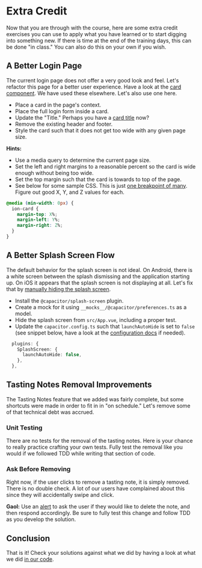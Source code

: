 # Extra Credit

Now that you are through with the course, here are some extra credit exercises you can use to apply what you have learned or to start digging into something new. If there is time at the end of the training days, this can be done "in class." You can also do this on your own if you wish.

## A Better Login Page

The current login page does not offer a very good look and feel. Let's refactor this page for a better user experience. Have a look at the <a href="https://ionicframework.com/docs/api/card" target="_blank">card component</a>. We have used these elsewhere. Let's also use one here.

- Place a card in the page's context.
- Place the full login form inside a card.
- Update the "Title." Perhaps you have a <a href="https://ionicframework.com/docs/api/card-title" target="_blank">card title</a> now?
- Remove the existing header and footer.
- Style the card such that it does not get too wide with any given page size.

**Hints:**

- Use a media query to determine the current page size.
- Set the left and right margins to a reasonable percent so the card is wide enough without being too wide.
- Set the top margin such that the card is towards to top of the page.
- See below for some sample CSS. This is just <a href="https://ionicframework.com/docs/api/grid#default-breakpoints" target="_blank">one breakpoint of many</a>. Figure out good X, Y, and Z values for each.

```css
@media (min-width: 0px) {
  ion-card {
    margin-top: X%;
    margin-left: Y%;
    margin-right: Z%;
  }
}
```

## A Better Splash Screen Flow

The default behavior for the splash screen is not ideal. On Android, there is a white screen between the splash dismissing and the application starting up. On iOS it appears that the splash screen is not displaying at all. Let's fix that by <a href="https://capacitorjs.com/docs/apis/splash-screen#hiding-the-splash-screen" target="_blank">manually hiding the splash screen</a>.

- Install the `@capacitor/splash-screen` plugin.
- Create a mock for it using `__mocks__/@capacitor/preferences.ts` as a model.
- Hide the splash screen from `src/App.vue`, including a proper test.
- Update the `capacitor.config.ts` such that `launchAutoHide` is set to `false` (see snippet below, have a look at the <a href="https://capacitorjs.com/docs/config" target="_blank">configuration docs</a> if needed).

```typescript
  plugins: {
    SplashScreen: {
      launchAutoHide: false,
    },
  },
```

## Tasting Notes Removal Improvements

The Tasting Notes feature that we added was fairly complete, but some shortcuts were made in order to fit in in "on schedule." Let's remove some of that technical debt was accrued.

### Unit Testing

There are no tests for the removal of the tasting notes. Here is your chance to really practice crafting your own tests. Fully test the removal like you would if we followed TDD while writing that section of code.

### Ask Before Removing

Right now, if the user clicks to remove a tasting note, it is simply removed. There is no double check. A lot of our users have complained about this since they will accidentally swipe and click.

**Gaol:** Use an <a href="https://ionicframework.com/docs/api/alert" target="_blank">alert</a> to ask the user if they would like to delete the note, and then respond accordingly. Be sure to fully test this change and follow TDD as you develop the solution.

## Conclusion

That is it! Check your solutions against what we did by having a look at what we did <a href="https://github.com/ionic-enterprise/tea-taster-angular" target="_blank">in our code</a>.
